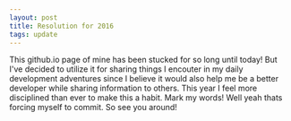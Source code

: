 ```yaml
---
layout: post
title: Resolution for 2016
tags: update
---
```


This github.io page of mine has been stucked for so long until today!
But I've decided to utilize it for sharing things I encouter
in my daily development adventures since I believe it would also help me be a
better developer while sharing information to others. This year I feel more disciplined than ever
to make this a habit. Mark my words! Well yeah thats forcing myself to commit. So see you around!
